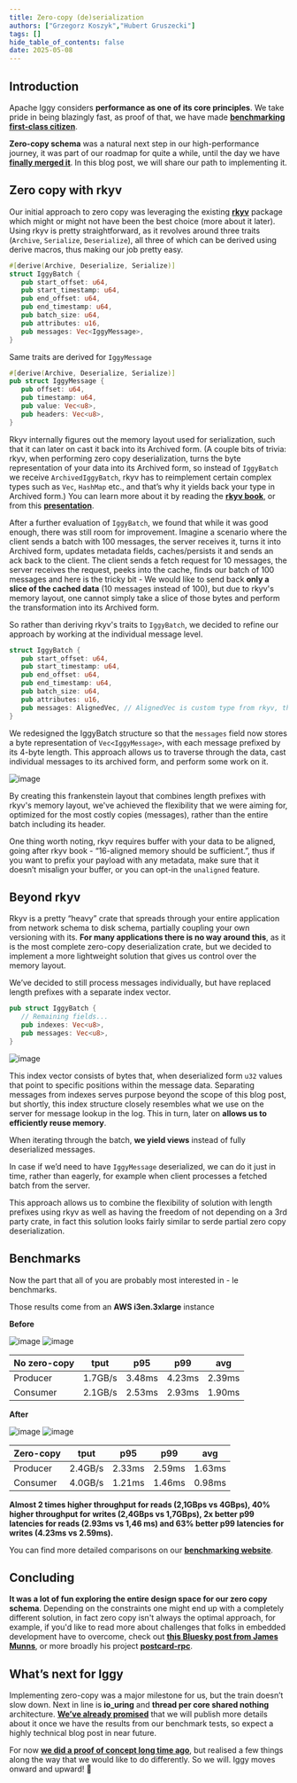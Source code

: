 ```yaml
---
title: Zero-copy (de)serialization
authors: ["Grzegorz Koszyk","Hubert Gruszecki"]
tags: []
hide_table_of_contents: false
date: 2025-05-08
---
```

## Introduction

Apache Iggy considers **performance as one of its core principles**. We take pride in being blazingly fast, as proof of that, we have made **[benchmarking first-class citizen](https://iggy.apache.org/blogs/2025/02/17/transparent-benchmarks)**.

**Zero-copy schema** was a natural next step in our high-performance journey, it was part of our roadmap for quite a while, until the day we have **[finally merged it](https://github.com/apache/iggy/pull/1679)**. In this blog post, we will share our path to implementing it.

<!--truncate-->

## Zero copy with rkyv

Our initial approach to zero copy was leveraging the existing **[rkyv](https://github.com/rkyv/rkyv)** package which might or might not have been the best choice (more about it later). Using rkyv is pretty straightforward, as it revolves around three traits (`Archive`, `Serialize`, `Deserialize`), all three of which can be derived using derive macros, thus making our job pretty easy.

```rust
#[derive(Archive, Deserialize, Serialize)]
struct IggyBatch {
   pub start_offset: u64,
   pub start_timestamp: u64,
   pub end_offset: u64,
   pub end_timestamp: u64,
   pub batch_size: u64,
   pub attributes: u16,
   pub messages: Vec<IggyMessage>,
}
```

Same traits are derived for `IggyMessage`

```rust
#[derive(Archive, Deserialize, Serialize)]
pub struct IggyMessage {
   pub offset: u64,
   pub timestamp: u64,
   pub value: Vec<u8>,
   pub headers: Vec<u8>,
}
```

Rkyv internally figures out the memory layout used for serialization, such that it can later on cast it back into its Archived form. (A couple bits of trivia: rkyv, when performing zero copy deserialization, turns the byte representation of your data into its Archived form, so instead of `IggyBatch` we receive `ArchivedIggyBatch`, rkyv has to reimplement certain complex types such as `Vec`, `HashMap` etc., and that’s why it yields back your type in Archived form.)
You can learn more about it by reading the **[rkyv book](https://rkyv.org)**, or from this **[presentation](https://www.youtube.com/watch?v=ON4z2LbTD-4)**.

After a further evaluation of `IggyBatch`, we found that while it was good enough, there was still room for improvement.
Imagine a scenario where the client sends a batch with 100 messages, the server receives it, turns it into Archived form, updates metadata fields, caches/persists it and sends an ack back to the client. The client sends a fetch request for 10 messages, the server receives the request, peeks into the cache, finds our batch of 100 messages and here is the tricky bit -
We would like to send back **only a slice of the cached data** (10 messages instead of 100), but due to rkyv's memory layout, one cannot simply take a slice of those bytes and perform the transformation into its Archived form.

So rather than deriving rkyv's traits to `IggyBatch`, we decided to refine our approach by working at the individual message level.

```rust
struct IggyBatch {
   pub start_offset: u64,
   pub start_timestamp: u64,
   pub end_offset: u64,
   pub end_timestamp: u64,
   pub batch_size: u64,
   pub attributes: u16,
   pub messages: AlignedVec, // AlignedVec is custom type from rkyv, that represents a vector of bytes.
}
```

We redesigned the IggyBatch structure so that the `messages` field now stores a byte representation of `Vec<IggyMessage>`, with each message prefixed by its 4-byte length. This approach allows us to traverse through the data, cast individual messages to its archived form, and perform some work on it.

![image](/zero-copy-deserialization/iggy_batch_schema_1.png)

By creating this frankenstein layout that combines length prefixes with rkyv's memory layout, we've achieved the flexibility that we were aiming for, optimized for the most costly copies (messages), rather than the entire batch including its header.

One thing worth noting, rkyv requires buffer with your data to be aligned, going after rkyv book - “16-aligned memory should be sufficient.”, thus if you want to prefix your payload with any metadata, make sure that it doesn’t misalign your buffer, or you can opt-in the `unaligned` feature.

## Beyond rkyv

Rkyv is a pretty “heavy” crate that spreads through your entire application from network schema to disk schema, partially coupling your own versioning with its. **For many applications there is no way around this**, as it is the most complete zero-copy deserialization crate, but we decided to implement a more lightweight solution that gives us control over the memory layout.

We’ve decided to still process messages individually, but have replaced length prefixes with a separate index vector.

```rust
pub struct IggyBatch {
   // Remaining fields...
   pub indexes: Vec<u8>,
   pub messages: Vec<u8>,
}
```

![image](/zero-copy-deserialization/iggy_batch_schema_2.png)

This index vector consists of bytes that, when deserialized form `u32` values that point to specific positions within the message data. Separating messages from indexes serves purpose beyond the scope of this blog post, but shortly, this index structure closely resembles what we use on the server for message lookup in the log. This in turn, later on **allows us to efficiently reuse memory**.

When iterating through the batch, **we yield views** instead of fully deserialized messages.

In case if we’d need to have `IggyMessage` deserialized, we can do it just in time, rather than eagerly, for example when client processes a fetched batch from the server.

This approach allows us to combine the flexibility of solution with length prefixes using rkyv as well as having the freedom of not depending on a 3rd party crate, in fact this solution looks fairly similar to serde partial zero copy deserialization.

## Benchmarks

Now the part that all of you are probably most interested in - le benchmarks.

Those results come from an **AWS i3en.3xlarge** instance

**Before**

![image](/zero-copy-deserialization/no_zero_copy_producer.png)
![image](/zero-copy-deserialization/no_zero_copy_consumer.png)

| No zero-copy      |   tput   |   p95   |   p99   |   avg   |
| :---------------- | :------: | :-----: | :-----: | :-----: |
| Producer          |  1.7GB/s |  3.48ms | 4.23ms  | 2.39ms
| Consumer          |  2.1GB/s |  2.53ms | 2.93ms  | 1.90ms

**After**

![image](/zero-copy-deserialization/zero_copy_producer.png)
![image](/zero-copy-deserialization/zero_copy_consumer.png)

| Zero-copy         |   tput   |   p95   |   p99   |   avg   |
| :---------------- | :------: | :-----: | :-----: | :-----: |
| Producer          |  2.4GB/s |  2.33ms | 2.59ms  | 1.63ms
| Consumer          |  4.0GB/s |  1.21ms | 1.46ms  | 0.98ms


**Almost 2 times higher throughput for reads (2,1GBps vs 4GBps), 40% higher throughput for writes (2,4GBps vs 1,7GBps), 2x better p99 latencies for reads (2.93ms vs 1,46 ms) and 63% better p99 latencies for writes (4.23ms vs 2.59ms).**

You can find more detailed comparisons on our **[benchmarking website](https://benchmarks.iggy.rs)**.

## Concluding

**It was a lot of fun exploring the entire design space for our zero copy schema**. Depending on the constraints one might end up with a completely different solution, in fact zero copy isn't always the optimal approach, for example, if you'd like to read more about challenges that folks in embedded development have to overcome, check out **[this Bluesky post from James Munns](https://bsky.app/profile/jamesmunns.com/post/3lnqo5ykawc2r)**, or more broadly his project **[postcard-rpc](https://github.com/jamesmunns/postcard-rpc)**.

## What’s next for Iggy

Implementing zero-copy was a major milestone for us, but the train doesn’t slow down. Next in line is **io_uring** and **thread per core shared nothing** architecture. **[We’ve already promised](https://www.reddit.com/r/rust/comments/1d35fsb/comment/l65wgnt/)** that we will publish more details about it once we have the results from our benchmark tests, so expect a highly technical blog post in near future.

For now **[we did a proof of concept long time ago](https://github.com/apache/iggy/tree/io_uring_monoio_runtime)**, but realised a few things along the way that we would like to do differently. So we will. Iggy moves onward and upward! 🚀
